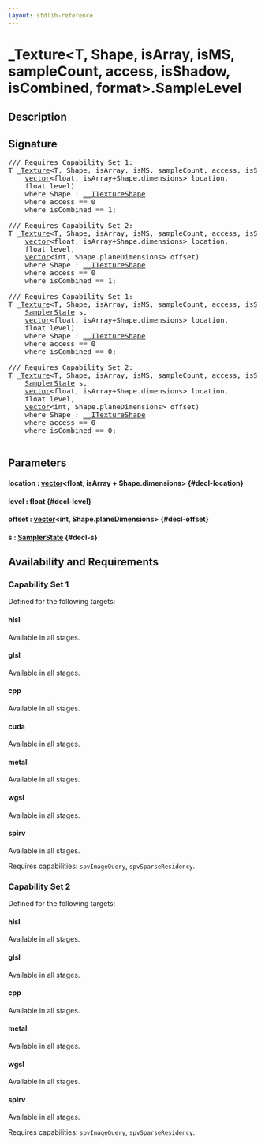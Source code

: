 ```yaml
---
layout: stdlib-reference
---
```


# \_Texture\<T, Shape, isArray, isMS, sampleCount, access, isShadow, isCombined, format\>\.SampleLevel

## Description





## Signature 

<pre>
/// Requires Capability Set 1:
<span class="code_type">T</span> <a href="/stdlib-reference/types/Texture/index" class="code_type">_Texture</a>&lt;<span class="code_type">T</span>, Shape, isArray, isMS, sampleCount, access, isShadow, isCombined, format&gt;.<a href="/stdlib-reference/types/Texture/SampleLevel">SampleLevel</a>(
    <a href="/stdlib-reference/types/vector/index" class="code_type">vector</a>&lt;<span class="code_keyword">float</span>, isArray+Shape.dimensions&gt; <span class='code_param'>location</span>,
    <span class="code_keyword">float</span> <span class='code_param'>level</span>)
    <span class='code_keyword'>where</span> Shape : <a href="/stdlib-reference/interfaces/ITextureShape/index" class="code_type">__ITextureShape</a>
    <span class='code_keyword'>where</span> access == 0
    <span class='code_keyword'>where</span> isCombined == 1;

/// Requires Capability Set 2:
<span class="code_type">T</span> <a href="/stdlib-reference/types/Texture/index" class="code_type">_Texture</a>&lt;<span class="code_type">T</span>, Shape, isArray, isMS, sampleCount, access, isShadow, isCombined, format&gt;.<a href="/stdlib-reference/types/Texture/SampleLevel">SampleLevel</a>(
    <a href="/stdlib-reference/types/vector/index" class="code_type">vector</a>&lt;<span class="code_keyword">float</span>, isArray+Shape.dimensions&gt; <span class='code_param'>location</span>,
    <span class="code_keyword">float</span> <span class='code_param'>level</span>,
    <a href="/stdlib-reference/types/vector/index" class="code_type">vector</a>&lt;<span class="code_keyword">int</span>, Shape.planeDimensions&gt; <span class='code_param'>offset</span>)
    <span class='code_keyword'>where</span> Shape : <a href="/stdlib-reference/interfaces/ITextureShape/index" class="code_type">__ITextureShape</a>
    <span class='code_keyword'>where</span> access == 0
    <span class='code_keyword'>where</span> isCombined == 1;

/// Requires Capability Set 1:
<span class="code_type">T</span> <a href="/stdlib-reference/types/Texture/index" class="code_type">_Texture</a>&lt;<span class="code_type">T</span>, Shape, isArray, isMS, sampleCount, access, isShadow, isCombined, format&gt;.<a href="/stdlib-reference/types/Texture/SampleLevel">SampleLevel</a>(
    <a href="/stdlib-reference/types/SamplerState/index" class="code_type">SamplerState</a> <span class='code_param'>s</span>,
    <a href="/stdlib-reference/types/vector/index" class="code_type">vector</a>&lt;<span class="code_keyword">float</span>, isArray+Shape.dimensions&gt; <span class='code_param'>location</span>,
    <span class="code_keyword">float</span> <span class='code_param'>level</span>)
    <span class='code_keyword'>where</span> Shape : <a href="/stdlib-reference/interfaces/ITextureShape/index" class="code_type">__ITextureShape</a>
    <span class='code_keyword'>where</span> access == 0
    <span class='code_keyword'>where</span> isCombined == 0;

/// Requires Capability Set 2:
<span class="code_type">T</span> <a href="/stdlib-reference/types/Texture/index" class="code_type">_Texture</a>&lt;<span class="code_type">T</span>, Shape, isArray, isMS, sampleCount, access, isShadow, isCombined, format&gt;.<a href="/stdlib-reference/types/Texture/SampleLevel">SampleLevel</a>(
    <a href="/stdlib-reference/types/SamplerState/index" class="code_type">SamplerState</a> <span class='code_param'>s</span>,
    <a href="/stdlib-reference/types/vector/index" class="code_type">vector</a>&lt;<span class="code_keyword">float</span>, isArray+Shape.dimensions&gt; <span class='code_param'>location</span>,
    <span class="code_keyword">float</span> <span class='code_param'>level</span>,
    <a href="/stdlib-reference/types/vector/index" class="code_type">vector</a>&lt;<span class="code_keyword">int</span>, Shape.planeDimensions&gt; <span class='code_param'>offset</span>)
    <span class='code_keyword'>where</span> Shape : <a href="/stdlib-reference/interfaces/ITextureShape/index" class="code_type">__ITextureShape</a>
    <span class='code_keyword'>where</span> access == 0
    <span class='code_keyword'>where</span> isCombined == 0;

</pre>

## Parameters

#### location  : [vector](/stdlib-reference/types/vector/index)\<float, isArray + Shape\.dimensions\> {#decl-location}
#### level  : float {#decl-level}
#### offset  : [vector](/stdlib-reference/types/vector/index)\<int, Shape\.planeDimensions\> {#decl-offset}
#### s  : [SamplerState](/stdlib-reference/types/SamplerState/index) {#decl-s}

## Availability and Requirements

### Capability Set 1

Defined for the following targets:

#### hlsl
Available in all stages.

#### glsl
Available in all stages.

#### cpp
Available in all stages.

#### cuda
Available in all stages.

#### metal
Available in all stages.

#### wgsl
Available in all stages.

#### spirv
Available in all stages.

Requires capabilities: `spvImageQuery`, `spvSparseResidency`.

### Capability Set 2

Defined for the following targets:

#### hlsl
Available in all stages.

#### glsl
Available in all stages.

#### cpp
Available in all stages.

#### metal
Available in all stages.

#### wgsl
Available in all stages.

#### spirv
Available in all stages.

Requires capabilities: `spvImageQuery`, `spvSparseResidency`.


